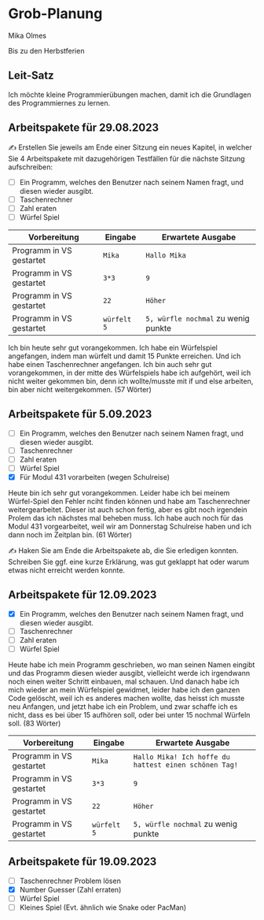 # Grob-Planung

Mika Olmes

Bis zu den Herbstferien

## Leit-Satz

Ich möchte kleine Programmierübungen machen, damit ich die Grundlagen des Programmiernes zu lernen.

## Arbeitspakete für 29.08.2023

✍️ Erstellen Sie jeweils am Ende einer Sitzung ein neues Kapitel, in welcher Sie 4 Arbeitspakete mit dazugehörigen Testfällen für die nächste Sitzung aufschreiben:

- [ ] Ein Programm, welches den Benutzer nach seinem Namen fragt, und diesen wieder ausgibt.
- [ ] Taschenrechner
- [ ] Zahl eraten
- [ ] Würfel Spiel

| Vorbereitung             | Eingabe                                                         | Erwartete Ausgabe   |
| ------------------------ | --------------------------------------------------------------- | ------------------ |
| Programm in VS gestartet | `Mika`                                                          | `Hallo Mika`                        |
| Programm in VS gestartet | `3*3`                                                           | `9`                                 |
| Programm in VS gestartet | `22`                                                            | `Höher`                             |
| Programm in VS gestartet | `würfelt 5`                                                    | `5, würfle nochmal` zu wenig punkte |

Ich bin heute sehr gut vorangekommen. Ich habe ein Würfelspiel angefangen, indem man würfelt und damit 15 Punkte erreichen. Und ich habe einen Taschenrechner angefangen. Ich bin auch sehr gut vorangekommen, in der mitte des Würfelspiels habe ich aufgehört, weil ich nicht weiter gekommen bin, denn ich wollte/musste mit if und else arbeiten, bin aber nicht weitergekommen. (57 Wörter)

## Arbeitspakete für 5.09.2023

- [ ] Ein Programm, welches den Benutzer nach seinem Namen fragt, und diesen wieder ausgibt.
- [ ] Taschenrechner
- [ ] Zahl eraten
- [ ] Würfel Spiel
- [X] Für Modul 431 vorarbeiten (wegen Schulreise)

Heute bin ich sehr gut vorangekommen. Leider habe ich bei meinem Würfel-Spiel den Fehler nciht finden können und habe am Taschenrechner weitergearbeitet. Dieser ist auch schon fertig, aber es gibt noch irgendein Prolem das ich nächstes mal beheben muss. Ich habe auch noch für das Modul 431 vorgearbeitet, weil wir am Donnerstag Schulreise haben und ich dann noch im Zeitplan bin. (61 Wörter)


✍️  Haken Sie am Ende die Arbeitspakete ab, die Sie erledigen konnten. Schreiben Sie ggf. eine kurze Erklärung, was gut geklappt hat oder warum etwas nicht erreicht werden konnte.

## Arbeitspakete für 12.09.2023
- [x] Ein Programm, welches den Benutzer nach seinem Namen fragt, und diesen wieder ausgibt.
- [ ] Taschenrechner
- [ ] Zahl eraten
- [ ] Würfel Spiel

Heute habe ich mein Programm geschrieben, wo man seinen Namen eingibt und das Programm diesen wieder ausgibt, vielleicht werde ich irgendwann noch einen weiter Schritt einbauen, mal schauen. Und danach habe ich mich wieder an mein Würfelspiel gewidmet, leider habe ich den ganzen Code gelöscht, weil ich es anderes machen wollte, das heisst ich musste neu Anfangen, und jetzt habe ich ein Problem, und zwar schaffe ich es nicht, dass es bei über 15 aufhören soll, oder bei unter 15 nochmal Würfeln soll. (83 Wörter)

| Vorbereitung             | Eingabe                                                         | Erwartete Ausgabe   |
| ------------------------ | --------------------------------------------------------------- | ------------------ |
| Programm in VS gestartet | `Mika`                                                          | `Hallo Mika! Ich hoffe du hattest einen schönen Tag!`|
| Programm in VS gestartet | `3*3`                                                           | `9`                                 |
| Programm in VS gestartet | `22`                                                            | `Höher`                             |
| Programm in VS gestartet | `würfelt 5`                                                     | `5, würfle nochmal` zu wenig punkte |



## Arbeitspakete für 19.09.2023
- [ ] Taschenrechner Problem lösen
- [X] Number Guesser (Zahl erraten)
- [ ] Würfel Spiel
- [ ] Kleines Spiel (Evt. ähnlich wie Snake oder PacMan)
